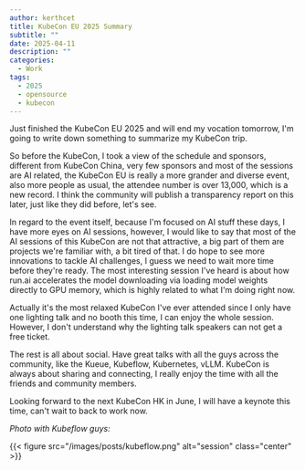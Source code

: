```yaml
---
author: kerthcet
title: KubeCon EU 2025 Summary
subtitle: ""
date: 2025-04-11
description: ""
categories:
  - Work
tags:
  - 2025
  - opensource
  - kubecon
---
```


Just finished the KubeCon EU 2025 and will end my vocation tomorrow, I'm going to write down something to summarize my KubeCon trip.

So before the KubeCon, I took a view of the schedule and sponsors, different from KubeCon China, very few sponsors and most of the sessions are AI related, the KubeCon EU is really a more grander and diverse event, also more people as usual, the attendee number is over 13,000, which is a new record. I think the community will publish a transparency report on this later, just like they did before, let's see.

In regard to the event itself, because I'm focused on AI stuff these days, I have more eyes on AI sessions, however, I would like to say that most of the AI sessions of this KubeCon are not that attractive, a big part of them are projects we're familiar with, a bit tired of that. I do hope to see more innovations to tackle AI challenges, I guess we need to wait more time before they're ready. The most interesting session I've heard is about how run.ai accelerates the model downloading via loading model weights directly to GPU memory, which is highly related to what I'm doing right now.

Actually it's the most relaxed KubeCon I've ever attended since I only have one lighting talk and no booth this time, I can enjoy the whole session. However, I don't understand why the lighting talk speakers can not get a free ticket.

The rest is all about social. Have great talks with all the guys across the community, like the Kueue, Kubeflow, Kubernetes, vLLM. KubeCon is always about sharing and connecting, I really enjoy the time with all the friends and community members.

Looking forward to the next KubeCon HK in June, I will have a keynote this time, can't wait to back to work now.

_Photo with Kubeflow guys:_

{{< figure src="/images/posts/kubeflow.png" alt="session" class="center" >}}
